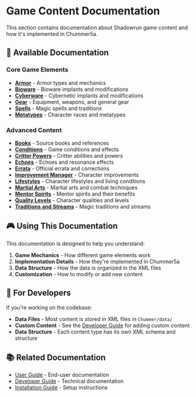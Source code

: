 # Game Content Documentation

This section contains documentation about Shadowrun game content and how it's implemented in Chummer5a.

## 📖 Available Documentation

### Core Game Elements
- **[Armor](Armor)** - Armor types and mechanics
- **[Bioware](Bioware)** - Bioware implants and modifications
- **[Cyberware](Cyberware)** - Cybernetic implants and modifications
- **[Gear](Gear)** - Equipment, weapons, and general gear
- **[Spells](Spells)** - Magic spells and traditions
- **[Metatypes](Metatypes)** - Character races and metatypes

### Advanced Content
- **[Books](Books)** - Source books and references
- **[Conditions](Conditions)** - Game conditions and effects
- **[Critter Powers](Critter-Powers)** - Critter abilities and powers
- **[Echoes](Echoes)** - Echoes and resonance effects
- **[Errata](Errata)** - Official errata and corrections
- **[Improvement Manager](Improvement-Manager)** - Character improvements
- **[Lifestyles](Lifestyles)** - Character lifestyles and living conditions
- **[Martial Arts](Martial-Arts)** - Martial arts and combat techniques
- **[Mentor Spirits](Mentor-Spirits)** - Mentor spirits and their benefits
- **[Quality Levels](Quality-Levels)** - Character qualities and levels
- **[Traditions and Streams](Traditions-and-Streams)** - Magic traditions and streams

## 🎮 Using This Documentation

This documentation is designed to help you understand:

1. **Game Mechanics** - How different game elements work
2. **Implementation Details** - How they're implemented in Chummer5a
3. **Data Structure** - How the data is organized in the XML files
4. **Customization** - How to modify or add new content

## 🔧 For Developers

If you're working on the codebase:

- **Data Files** - Most content is stored in XML files in `Chummer/data/`
- **Custom Content** - See the [Developer Guide](Developer-Guide) for adding custom content
- **Data Structure** - Each content type has its own XML schema and structure

## 📚 Related Documentation

- [User Guide](User-Guide) - End-user documentation
- [Developer Guide](Developer-Guide) - Technical documentation
- [Installation Guide](User-Installation-Guide) - Setup instructions

